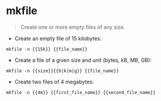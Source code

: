 # mkfile

> Create one or more empty files of any size.

- Create an empty file of 15 kilobytes:

`mkfile -n {{15k}} {{file_name}}`

- Create a file of a given size and unit (bytes, kB, MB, GB):

`mkfile -n {{size}}{{b|k|m|g}} {{file_name}}`

- Create two files of 4 megabytes:

`mkfile -n {{4m}} {{first_file_name}} {{second_file_name}}`
